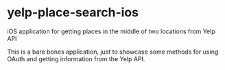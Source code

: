 # yelp-place-search-ios
iOS application for getting places in the middle of two locations from Yelp API

This is a bare bones application, just to showcase some methods for using OAuth and getting information from the Yelp API.
